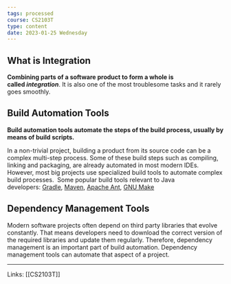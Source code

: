 ```yaml
---
tags: processed
course: CS2103T
type: content
date: 2023-01-25 Wednesday
---
```


## What is Integration

**Combining parts of a software product to form a whole is called _integration_**. It is also one of the most troublesome tasks and it rarely goes smoothly.

## Build Automation Tools

**Build automation tools automate the steps of the build process, usually by means of build scripts.**

In a non-trivial project, building a product from its source code can be a complex multi-step process. Some of these build steps such as compiling, linking and packaging, are already automated in most modern IDEs. However, most big projects use specialized build tools to automate complex build processes.  Some popular build tools relevant to Java developers: [Gradle](https://gradle.org/), [Maven](http://maven.apache.org/), [Apache Ant](http://ant.apache.org/), [GNU Make](http://www.gnu.org/software/make/)

## Dependency Management Tools

Modern software projects often depend on third party libraries that evolve constantly. That means developers need to download the correct version of the required libraries and update them regularly. Therefore, dependency management is an important part of build automation. Dependency management tools can automate that aspect of a project.






---
Links: [[CS2103T]] 
